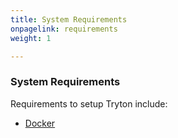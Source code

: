 ```yaml
---
title: System Requirements
onpagelink: requirements
weight: 1

---
```


### System Requirements

Requirements to setup Tryton include:

- [Docker](https://docs.docker.com/get-docker/)
 